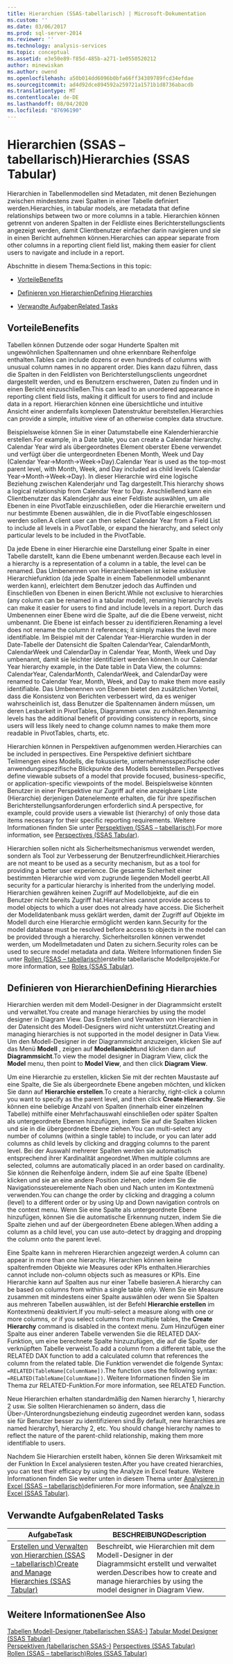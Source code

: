```yaml
---
title: Hierarchien (SSAS-tabellarisch) | Microsoft-Dokumentation
ms.custom: ''
ms.date: 03/06/2017
ms.prod: sql-server-2014
ms.reviewer: ''
ms.technology: analysis-services
ms.topic: conceptual
ms.assetid: e3e50e89-f85d-485b-a271-1e0550520212
author: minewiskan
ms.author: owend
ms.openlocfilehash: a50b014dd6096b0bfa66ff34389789fcd34efdae
ms.sourcegitcommit: ad4d92dce894592a259721a1571b1d8736abacdb
ms.translationtype: MT
ms.contentlocale: de-DE
ms.lasthandoff: 08/04/2020
ms.locfileid: "87696190"
---
```

# <a name="hierarchies-ssas-tabular"></a><span data-ttu-id="f2f7d-102">Hierarchien (SSAS – tabellarisch)</span><span class="sxs-lookup"><span data-stu-id="f2f7d-102">Hierarchies (SSAS Tabular)</span></span>
  <span data-ttu-id="f2f7d-103">Hierarchien in Tabellenmodellen sind Metadaten, mit denen Beziehungen zwischen mindestens zwei Spalten in einer Tabelle definiert werden.</span><span class="sxs-lookup"><span data-stu-id="f2f7d-103">Hierarchies, in tabular models, are metadata that define relationships between two or more columns in a table.</span></span> <span data-ttu-id="f2f7d-104">Hierarchien können getrennt von anderen Spalten in der Feldliste eines Berichterstellungsclients angezeigt werden, damit Clientbenutzer einfacher darin navigieren und sie in einen Bericht aufnehmen können.</span><span class="sxs-lookup"><span data-stu-id="f2f7d-104">Hierarchies can appear separate from other columns in a reporting client field list, making them easier for client users to navigate and include in a report.</span></span>  
  
 <span data-ttu-id="f2f7d-105">Abschnitte in diesem Thema:</span><span class="sxs-lookup"><span data-stu-id="f2f7d-105">Sections in this topic:</span></span>  
  
-   [<span data-ttu-id="f2f7d-106">Vorteile</span><span class="sxs-lookup"><span data-stu-id="f2f7d-106">Benefits</span></span>](#bkmk_benefits)  
  
-   [<span data-ttu-id="f2f7d-107">Definieren von Hierarchien</span><span class="sxs-lookup"><span data-stu-id="f2f7d-107">Defining Hierarchies</span></span>](#bkmk_define)  
  
-   [<span data-ttu-id="f2f7d-108">Verwandte Aufgaben</span><span class="sxs-lookup"><span data-stu-id="f2f7d-108">Related Tasks</span></span>](#bkmk_related_tasks)  
  
##  <a name="benefits"></a><a name="bkmk_benefits"></a> <span data-ttu-id="f2f7d-109">Vorteile</span><span class="sxs-lookup"><span data-stu-id="f2f7d-109">Benefits</span></span>  
 <span data-ttu-id="f2f7d-110">Tabellen können Dutzende oder sogar Hunderte Spalten mit ungewöhnlichen Spaltennamen und ohne erkennbare Reihenfolge enthalten.</span><span class="sxs-lookup"><span data-stu-id="f2f7d-110">Tables can include dozens or even hundreds of columns with unusual column names in no apparent order.</span></span> <span data-ttu-id="f2f7d-111">Dies kann dazu führen, dass die Spalten in den Feldlisten von Berichterstellungsclients ungeordnet dargestellt werden, und es Benutzern erschweren, Daten zu finden und in einen Bericht einzuschließen.</span><span class="sxs-lookup"><span data-stu-id="f2f7d-111">This can lead to an unordered appearance in reporting client field lists, making it difficult for users to find and include data in a report.</span></span> <span data-ttu-id="f2f7d-112">Hierarchien können eine übersichtliche und intuitive Ansicht einer andernfalls komplexen Datenstruktur bereitstellen.</span><span class="sxs-lookup"><span data-stu-id="f2f7d-112">Hierarchies can provide a simple, intuitive view of an otherwise complex data structure.</span></span>  
  
 <span data-ttu-id="f2f7d-113">Beispielsweise können Sie in einer Datumstabelle eine Kalenderhierarchie erstellen.</span><span class="sxs-lookup"><span data-stu-id="f2f7d-113">For example, in a Date table, you can create a Calendar hierarchy.</span></span> <span data-ttu-id="f2f7d-114">Calendar Year wird als übergeordnetes Element oberster Ebene verwendet und verfügt über die untergeordneten Ebenen Month, Week und Day (Calendar Year->Month->Week->Day).</span><span class="sxs-lookup"><span data-stu-id="f2f7d-114">Calendar Year is used as the top-most parent level, with Month, Week, and Day included as child levels (Calendar Year->Month->Week->Day).</span></span> <span data-ttu-id="f2f7d-115">In dieser Hierarchie wird eine logische Beziehung zwischen Kalenderjahr und Tag dargestellt.</span><span class="sxs-lookup"><span data-stu-id="f2f7d-115">This hierarchy shows a logical relationship from Calendar Year to Day.</span></span> <span data-ttu-id="f2f7d-116">Anschließend kann ein Clientbenutzer das Kalenderjahr aus einer Feldliste auswählen, um alle Ebenen in eine PivotTable einzuschließen, oder die Hierarchie erweitern und nur bestimmte Ebenen auswählen, die in die PivotTable eingeschlossen werden sollen.</span><span class="sxs-lookup"><span data-stu-id="f2f7d-116">A client user can then select Calendar Year from a Field List to include all levels in a PivotTable, or expand the hierarchy, and select only particular levels to be included in the PivotTable.</span></span>  
  
 <span data-ttu-id="f2f7d-117">Da jede Ebene in einer Hierarchie eine Darstellung einer Spalte in einer Tabelle darstellt, kann die Ebene umbenannt werden.</span><span class="sxs-lookup"><span data-stu-id="f2f7d-117">Because each level in a hierarchy is a representation of a column in a table, the level can be renamed.</span></span> <span data-ttu-id="f2f7d-118">Das Umbenennen von Hierarchieebenen ist keine exklusive Hierarchiefunktion (da jede Spalte in einem Tabellenmodell umbenannt werden kann), erleichtert dem Benutzer jedoch das Auffinden und Einschließen von Ebenen in einen Bericht.</span><span class="sxs-lookup"><span data-stu-id="f2f7d-118">While not exclusive to hierarchies (any column can be renamed in a tabular model), renaming hierarchy levels can make it easier for users to find and include levels in a report.</span></span> <span data-ttu-id="f2f7d-119">Durch das Umbenennen einer Ebene wird die Spalte, auf die die Ebene verweist, nicht umbenannt. Die Ebene ist einfach besser zu identifizieren.</span><span class="sxs-lookup"><span data-stu-id="f2f7d-119">Renaming a level does not rename the column it references; it simply makes the level more identifiable.</span></span> <span data-ttu-id="f2f7d-120">Im Beispiel mit der Calendar Year-Hierarchie wurden in der Date-Tabelle der Datensicht die Spalten CalendarYear, CalendarMonth, CalendarWeek und CalendarDay in Calendar Year, Month, Week und Day umbenannt, damit sie leichter identifiziert werden können.</span><span class="sxs-lookup"><span data-stu-id="f2f7d-120">In our Calendar Year hierarchy example, in the Date table in Data View, the columns: CalendarYear, CalendarMonth, CalendarWeek, and CalendarDay were renamed to Calendar Year, Month, Week, and Day to make them more easily identifiable.</span></span> <span data-ttu-id="f2f7d-121">Das Umbenennen von Ebenen bietet den zusätzlichen Vorteil, dass die Konsistenz von Berichten verbessert wird, da es weniger wahrscheinlich ist, dass Benutzer die Spaltennamen ändern müssen, um deren Lesbarkeit in PivotTables, Diagrammen usw. zu erhöhen.</span><span class="sxs-lookup"><span data-stu-id="f2f7d-121">Renaming levels has the additional benefit of providing consistency in reports, since users will less likely need to change column names to make them more readable in PivotTables, charts, etc.</span></span>  
  
 <span data-ttu-id="f2f7d-122">Hierarchien können in Perspektiven aufgenommen werden.</span><span class="sxs-lookup"><span data-stu-id="f2f7d-122">Hierarchies can be included in perspectives.</span></span> <span data-ttu-id="f2f7d-123">Eine Perspektive definiert sichtbare Teilmengen eines Modells, die fokussierte, unternehmensspezifische oder anwendungsspezifische Blickpunkte des Modells bereitstellen.</span><span class="sxs-lookup"><span data-stu-id="f2f7d-123">Perspectives define viewable subsets of a model that provide focused, business-specific, or application-specific viewpoints of the model.</span></span> <span data-ttu-id="f2f7d-124">Beispielsweise könnten Benutzer in einer Perspektive nur Zugriff auf eine anzeigbare Liste (Hierarchie) derjenigen Datenelemente erhalten, die für ihre spezifischen Berichterstellungsanforderungen erforderlich sind.</span><span class="sxs-lookup"><span data-stu-id="f2f7d-124">A perspective, for example, could provide users a viewable list (hierarchy) of only those data items necessary for their specific reporting requirements.</span></span> <span data-ttu-id="f2f7d-125">Weitere Informationen finden Sie unter [Perspektiven &#40;SSAS – tabellarisch&#41;](perspectives-ssas-tabular.md).</span><span class="sxs-lookup"><span data-stu-id="f2f7d-125">For more information, see [Perspectives &#40;SSAS Tabular&#41;](perspectives-ssas-tabular.md).</span></span>  
  
 <span data-ttu-id="f2f7d-126">Hierarchien sollen nicht als Sicherheitsmechanismus verwendet werden, sondern als Tool zur Verbesserung der Benutzerfreundlichkeit.</span><span class="sxs-lookup"><span data-stu-id="f2f7d-126">Hierarchies are not meant to be used as a security mechanism, but as a tool for providing a better user experience.</span></span> <span data-ttu-id="f2f7d-127">Die gesamte Sicherheit einer bestimmten Hierarchie wird vom zugrunde liegenden Modell geerbt.</span><span class="sxs-lookup"><span data-stu-id="f2f7d-127">All security for a particular hierarchy is inherited from the underlying model.</span></span> <span data-ttu-id="f2f7d-128">Hierarchien gewähren keinen Zugriff auf Modellobjekte, auf die ein Benutzer nicht bereits Zugriff hat.</span><span class="sxs-lookup"><span data-stu-id="f2f7d-128">Hierarchies cannot provide access to model objects to which a user does not already have access.</span></span> <span data-ttu-id="f2f7d-129">Die Sicherheit der Modelldatenbank muss geklärt werden, damit der Zugriff auf Objekte im Modell durch eine Hierarchie ermöglicht werden kann.</span><span class="sxs-lookup"><span data-stu-id="f2f7d-129">Security for the model database must be resolved before access to objects in the model can be provided through a hierarchy.</span></span> <span data-ttu-id="f2f7d-130">Sicherheitsrollen können verwendet werden, um Modellmetadaten und Daten zu sichern.</span><span class="sxs-lookup"><span data-stu-id="f2f7d-130">Security roles can be used to secure model metadata and data.</span></span> <span data-ttu-id="f2f7d-131">Weitere Informationen finden Sie unter [Rollen &#40;SSAS – tabellarisch&#41;](roles-ssas-tabular.md)erstellte tabellarische Modellprojekte.</span><span class="sxs-lookup"><span data-stu-id="f2f7d-131">For more information, see [Roles &#40;SSAS Tabular&#41;](roles-ssas-tabular.md).</span></span>  
  
##  <a name="defining-hierarchies"></a><a name="bkmk_define"></a><span data-ttu-id="f2f7d-132">Definieren von Hierarchien</span><span class="sxs-lookup"><span data-stu-id="f2f7d-132">Defining Hierarchies</span></span>  
 <span data-ttu-id="f2f7d-133">Hierarchien werden mit dem Modell-Designer in der Diagrammsicht erstellt und verwaltet.</span><span class="sxs-lookup"><span data-stu-id="f2f7d-133">You create and manage hierarchies by using the model designer in Diagram View.</span></span> <span data-ttu-id="f2f7d-134">Das Erstellen und Verwalten von Hierarchien in der Datensicht des Modell-Designers wird nicht unterstützt.</span><span class="sxs-lookup"><span data-stu-id="f2f7d-134">Creating and managing hierarchies is not supported in the model designer in Data View.</span></span> <span data-ttu-id="f2f7d-135">Um den Modell-Designer in der Diagrammsicht anzuzeigen, klicken Sie auf das Menü **Modell** , zeigen auf **Modellansicht**und klicken dann auf **Diagrammsicht**.</span><span class="sxs-lookup"><span data-stu-id="f2f7d-135">To view the model designer in Diagram View, click the **Model** menu, then point to **Model View**, and then click **Diagram View**.</span></span>  
  
 <span data-ttu-id="f2f7d-136">Um eine Hierarchie zu erstellen, klicken Sie mit der rechten Maustaste auf eine Spalte, die Sie als übergeordnete Ebene angeben möchten, und klicken Sie dann auf **Hierarchie erstellen**.</span><span class="sxs-lookup"><span data-stu-id="f2f7d-136">To create a hierarchy, right-click a column you want to specify as the parent level, and then click **Create Hierarchy**.</span></span> <span data-ttu-id="f2f7d-137">Sie können eine beliebige Anzahl von Spalten (innerhalb einer einzelnen Tabelle) mithilfe einer Mehrfachauswahl einschließen oder später Spalten als untergeordnete Ebenen hinzufügen, indem Sie auf die Spalten klicken und sie in die übergeordnete Ebene ziehen.</span><span class="sxs-lookup"><span data-stu-id="f2f7d-137">You can multi-select any number of columns (within a single table) to include, or you can later add columns as child levels by clicking and dragging columns to the parent level.</span></span> <span data-ttu-id="f2f7d-138">Bei der Auswahl mehrerer Spalten werden sie automatisch entsprechend ihrer Kardinalität angeordnet.</span><span class="sxs-lookup"><span data-stu-id="f2f7d-138">When multiple columns are selected, columns are automatically placed in an order based on cardinality.</span></span> <span data-ttu-id="f2f7d-139">Sie können die Reihenfolge ändern, indem Sie auf eine Spalte (Ebene) klicken und sie an eine andere Position ziehen, oder indem Sie die Navigationssteuerelemente Nach oben und Nach unten im Kontextmenü verwenden.</span><span class="sxs-lookup"><span data-stu-id="f2f7d-139">You can change the order by clicking and dragging a column (level) to a different order or by using Up and Down navigation controls on the context menu.</span></span> <span data-ttu-id="f2f7d-140">Wenn Sie eine Spalte als untergeordnete Ebene hinzufügen, können Sie die automatische Erkennung nutzen, indem Sie die Spalte ziehen und auf der übergeordneten Ebene ablegen.</span><span class="sxs-lookup"><span data-stu-id="f2f7d-140">When adding a column as a child level, you can use auto-detect by dragging and dropping the column onto the parent level.</span></span>  
  
 <span data-ttu-id="f2f7d-141">Eine Spalte kann in mehreren Hierarchien angezeigt werden.</span><span class="sxs-lookup"><span data-stu-id="f2f7d-141">A column can appear in more than one hierarchy.</span></span> <span data-ttu-id="f2f7d-142">Hierarchien können keine spaltenfremden Objekte wie Measures oder KPIs enthalten.</span><span class="sxs-lookup"><span data-stu-id="f2f7d-142">Hierarchies cannot include non-column objects such as measures or KPIs.</span></span> <span data-ttu-id="f2f7d-143">Eine Hierarchie kann auf Spalten aus nur einer Tabelle basieren.</span><span class="sxs-lookup"><span data-stu-id="f2f7d-143">A hierarchy can be based on columns from within a single table only.</span></span> <span data-ttu-id="f2f7d-144">Wenn Sie ein Measure zusammen mit mindestens einer Spalte auswählen oder wenn Sie Spalten aus mehreren Tabellen auswählen, ist der Befehl **Hierarchie erstellen** im Kontextmenü deaktiviert.</span><span class="sxs-lookup"><span data-stu-id="f2f7d-144">If you multi-select a measure along with one or more columns, or if you select columns from multiple tables, the **Create Hierarchy** command is disabled in the context menu.</span></span> <span data-ttu-id="f2f7d-145">Zum Hinzufügen einer Spalte aus einer anderen Tabelle verwenden Sie die RELATED DAX-Funktion, um eine berechnete Spalte hinzuzufügen, die auf die Spalte der verknüpften Tabelle verweist.</span><span class="sxs-lookup"><span data-stu-id="f2f7d-145">To add a column from a different table, use the RELATED DAX function to add a calculated column that references the column from the related table.</span></span> <span data-ttu-id="f2f7d-146">Die Funktion verwendet die folgende Syntax: `=RELATED(TableName[ColumnName])`.</span><span class="sxs-lookup"><span data-stu-id="f2f7d-146">The function uses the following syntax: `=RELATED(TableName[ColumnName])`.</span></span> <span data-ttu-id="f2f7d-147">Weitere Informationen finden Sie im Thema zur RELATED-Funktion.</span><span class="sxs-lookup"><span data-stu-id="f2f7d-147">For more information, see RELATED Function.</span></span>  
  
 <span data-ttu-id="f2f7d-148">Neue Hierarchien erhalten standardmäßig den Namen hierarchy 1, hierarchy 2 usw. Sie sollten Hierarchienamen so ändern, dass die Über-/Unterordnungsbeziehung eindeutig zugeordnet werden kann, sodass sie für Benutzer besser zu identifizieren sind.</span><span class="sxs-lookup"><span data-stu-id="f2f7d-148">By default, new hierarchies are named hierarchy1, hierarchy 2, etc. You should change hierarchy names to reflect the nature of the parent-child relationship, making them more identifiable to users.</span></span>  
  
 <span data-ttu-id="f2f7d-149">Nachdem Sie Hierarchien erstellt haben, können Sie deren Wirksamkeit mit der Funktion In Excel analysieren testen.</span><span class="sxs-lookup"><span data-stu-id="f2f7d-149">After you have created hierarchies, you can test their efficacy by using the Analyze in Excel feature.</span></span> <span data-ttu-id="f2f7d-150">Weitere Informationen finden Sie weiter unten in diesem Thema unter [Analysieren in Excel &#40;SSAS – tabellarisch&#41;](analyze-in-excel-ssas-tabular.md)definieren.</span><span class="sxs-lookup"><span data-stu-id="f2f7d-150">For more information, see [Analyze in Excel &#40;SSAS Tabular&#41;](analyze-in-excel-ssas-tabular.md).</span></span>  
  
##  <a name="related-tasks"></a><a name="bkmk_related_tasks"></a> <span data-ttu-id="f2f7d-151">Verwandte Aufgaben</span><span class="sxs-lookup"><span data-stu-id="f2f7d-151">Related Tasks</span></span>  
  
|<span data-ttu-id="f2f7d-152">Aufgabe</span><span class="sxs-lookup"><span data-stu-id="f2f7d-152">Task</span></span>|<span data-ttu-id="f2f7d-153">BESCHREIBUNG</span><span class="sxs-lookup"><span data-stu-id="f2f7d-153">Description</span></span>|  
|----------|-----------------|  
|[<span data-ttu-id="f2f7d-154">Erstellen und Verwalten von Hierarchien &#40;SSAS – tabellarisch&#41;</span><span class="sxs-lookup"><span data-stu-id="f2f7d-154">Create and Manage Hierarchies &#40;SSAS Tabular&#41;</span></span>](hierarchies-ssas-tabular.md)|<span data-ttu-id="f2f7d-155">Beschreibt, wie Hierarchien mit dem Modell-Designer in der Diagrammsicht erstellt und verwaltet werden.</span><span class="sxs-lookup"><span data-stu-id="f2f7d-155">Describes how to create and manage hierarchies by using the model designer in Diagram View.</span></span>|  
  
## <a name="see-also"></a><span data-ttu-id="f2f7d-156">Weitere Informationen</span><span class="sxs-lookup"><span data-stu-id="f2f7d-156">See Also</span></span>  
 <span data-ttu-id="f2f7d-157">[Tabellen Modell-Designer &#40;tabellarischen SSAS-&#41;](../tabular-model-designer-ssas-tabular.md) </span><span class="sxs-lookup"><span data-stu-id="f2f7d-157">[Tabular Model Designer &#40;SSAS Tabular&#41;](../tabular-model-designer-ssas-tabular.md) </span></span>  
 <span data-ttu-id="f2f7d-158">[Perspektiven &#40;tabellarischen SSAS-&#41;](perspectives-ssas-tabular.md) </span><span class="sxs-lookup"><span data-stu-id="f2f7d-158">[Perspectives &#40;SSAS Tabular&#41;](perspectives-ssas-tabular.md) </span></span>  
 [<span data-ttu-id="f2f7d-159">Rollen &#40;SSAS – tabellarisch&#41;</span><span class="sxs-lookup"><span data-stu-id="f2f7d-159">Roles &#40;SSAS Tabular&#41;</span></span>](roles-ssas-tabular.md)  
  
  
